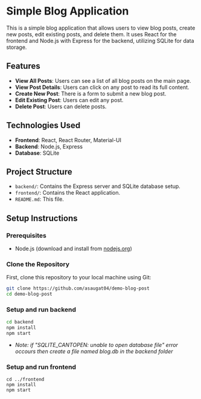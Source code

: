 # Simple Blog Application

This is a simple blog application that allows users to view blog posts, create new posts, edit existing posts, and delete them. It uses React for the frontend and Node.js with Express for the backend, utilizing SQLite for data storage.

## Features

- **View All Posts**: Users can see a list of all blog posts on the main page.
- **View Post Details**: Users can click on any post to read its full content.
- **Create New Post**: There is a form to submit a new blog post.
- **Edit Existing Post**: Users can edit any post.
- **Delete Post**: Users can delete posts.

## Technologies Used

- **Frontend**: React, React Router, Material-UI
- **Backend**: Node.js, Express
- **Database**: SQLite

## Project Structure

- `backend/`: Contains the Express server and SQLite database setup.
- `frontend/`: Contains the React application.
- `README.md`: This file.

## Setup Instructions

### Prerequisites

- Node.js (download and install from [nodejs.org](https://nodejs.org/))

### Clone the Repository

First, clone this repository to your local machine using Git:

```bash
git clone https://github.com/asaugat04/demo-blog-post
cd demo-blog-post
```

### Setup and run backend

```bash
cd backend
npm install
npm start
```
-
    <em>Note: if "SQLITE_CANTOPEN: unable to open database file" error occours then create a file named blog.db in the backend folder</em>

### Setup and run frontend

```
cd ../frontend
npm install
npm start
```
